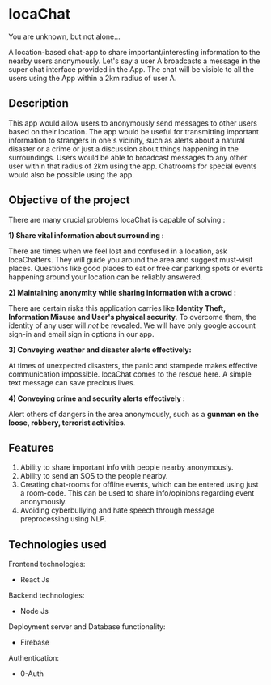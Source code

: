 # locaChat
You are unknown, but not alone...

A location-based chat-app to share important/interesting information to the nearby users anonymously. Let's say a user A broadcasts a message in the super chat interface provided in the App. The chat will be visible to all the users using the App within a 2km radius of user A.

## Description 
This app would allow users to anonymously send
messages to other users based on their location. The
app would be useful for transmitting important
information to strangers in one's vicinity, such as alerts
about a natural disaster or a crime or just a discussion
about things happening in the surroundings. Users
would be able to broadcast messages to any other user
within that radius of 2km using the app. Chatrooms for
special events would also be possible using the app.

## Objective of the project

There are many crucial problems locaChat is capable of solving :

**1) Share vital information about
surrounding :** 

There are times when we feel lost and
confused in a location, ask locaChatters.
They will guide you around the area and
suggest must-visit places. Questions like good places to eat or free car parking spots or events happening around your location can be reliably answered.

**2) Maintaining anonymity while
sharing information with a crowd :** 

There are certain risks this
application carries like **Identity Theft, Information Misuse and User's physical security**. To overcome them, the identity of any user
will *not* be revealed. We will have only
google account sign-in and email sign in
options in our app.

**3) Conveying weather and disaster
alerts effectively:** 

At times of unexpected disasters, the panic and
stampede makes effective communication
impossible. locaChat comes to the rescue here.
A simple text message can save precious lives.

**4) Conveying crime and security alerts effectively :**

Alert others of dangers in the area anonymously,
such as a **gunman on the loose, robbery, terrorist
activities.**  


## Features
1. Ability to share important info with people nearby anonymously.
2. Ability to send an SOS to the people nearby.
3. Creating chat-rooms for offline events, which can be entered using just a room-code. This can be used to share info/opinions regarding event anonymously.
4. Avoiding cyberbullying and hate speech
through message preprocessing using NLP.

## Technologies used

Frontend technologies:
* React Js

Backend technologies:
* Node Js

Deployment server and Database functionality:
* Firebase

Authentication:
* 0-Auth
